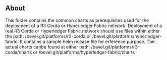 ## About
This folder contains the common charts as prerequisites used for the deployment of a R3 Corda or Hyperledger Fabric network. Deployment of a real R3 Corda or Hyperledger Fabric network should use files within either the path: /bevel.git/platforms/r3-corda or /bevel.git/platforms/hyperledger-fabric. It contains a sample helm release file for erference purpose. The actual charts canbe found at either path: /bevel.git/platforms/r3-corda/charts or /bevel.git/platforms/hyperledger-fabric/charts
